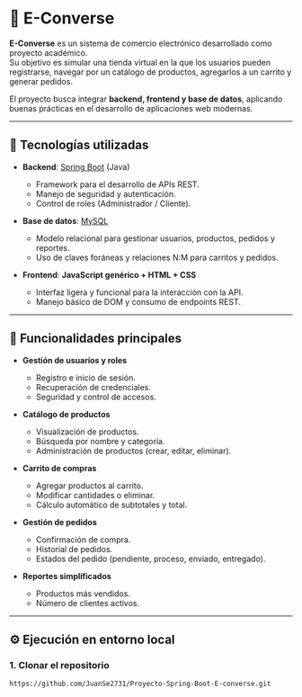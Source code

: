 # 🛒 E-Converse

**E-Converse** es un sistema de comercio electrónico desarrollado como proyecto académico.  
Su objetivo es simular una tienda virtual en la que los usuarios pueden registrarse, navegar por un catálogo de productos, agregarlos a un carrito y generar pedidos.  

El proyecto busca integrar **backend, frontend y base de datos**, aplicando buenas prácticas en el desarrollo de aplicaciones web modernas.

---

## 🚀 Tecnologías utilizadas

- **Backend**: [Spring Boot](https://spring.io/projects/spring-boot) (Java)  
  - Framework para el desarrollo de APIs REST.  
  - Manejo de seguridad y autenticación.  
  - Control de roles (Administrador / Cliente).  

- **Base de datos**: [MySQL](https://www.mysql.com)  
  - Modelo relacional para gestionar usuarios, productos, pedidos y reportes.  
  - Uso de claves foráneas y relaciones N:M para carritos y pedidos.  

- **Frontend**: **JavaScript genérico + HTML + CSS**  
  - Interfaz ligera y funcional para la interacción con la API.  
  - Manejo básico de DOM y consumo de endpoints REST.  

---

## 📂 Funcionalidades principales

- **Gestión de usuarios y roles**  
  - Registro e inicio de sesión.  
  - Recuperación de credenciales.  
  - Seguridad y control de accesos.  

- **Catálogo de productos**  
  - Visualización de productos.  
  - Búsqueda por nombre y categoría.  
  - Administración de productos (crear, editar, eliminar).  

- **Carrito de compras**  
  - Agregar productos al carrito.  
  - Modificar cantidades o eliminar.  
  - Cálculo automático de subtotales y total.  

- **Gestión de pedidos**  
  - Confirmación de compra.  
  - Historial de pedidos.  
  - Estados del pedido (pendiente, proceso, enviado, entregado).  

- **Reportes simplificados**  
  - Productos más vendidos.  
  - Número de clientes activos.  

---

## ⚙️ Ejecución en entorno local

### 1. Clonar el repositorio
```bash
https://github.com/JuanSe2731/Proyecto-Spring-Boot-E-converse.git


